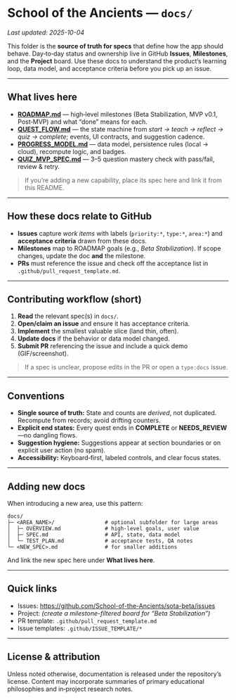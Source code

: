 # School of the Ancients — `docs/`

_Last updated: 2025-10-04_

This folder is the **source of truth for specs** that define how the app should behave. Day‑to‑day status and ownership live in GitHub **Issues**, **Milestones**, and the **Project** board. Use these docs to understand the product’s learning loop, data model, and acceptance criteria before you pick up an issue.

---

## What lives here

- **[ROADMAP.md](./ROADMAP.md)** — high‑level milestones (Beta Stabilization, MVP v0.1, Post‑MVP) and what “done” means for each.
- **[QUEST_FLOW.md](./quests/QUEST_FLOW.md)** — the state machine from *start → teach → reflect → quiz → complete*; events, UI contracts, and suggestion cadence.
- **[PROGRESS_MODEL.md](./quests/PROGRESS_MODEL.md)** — data model, persistence rules (local → cloud), recompute logic, and badges.
- **[QUIZ_MVP_SPEC.md](./quests/QUIZ_MVP_SPEC.md)** — 3–5 question mastery check with pass/fail, review & retry.

> If you’re adding a new capability, place its spec here and link it from this README.

---

## How these docs relate to GitHub

- **Issues** capture *work items* with labels (`priority:*`, `type:*`, `area:*`) and **acceptance criteria** drawn from these docs.
- **Milestones** map to ROADMAP goals (e.g., *Beta Stabilization*). If scope changes, update the doc **and** the milestone.
- **PRs** must reference the issue and check off the acceptance list in `.github/pull_request_template.md`.

---

## Contributing workflow (short)

1. **Read** the relevant spec(s) in `docs/`.
2. **Open/claim an issue** and ensure it has acceptance criteria.
3. **Implement** the smallest valuable slice (land thin, often).
4. **Update docs** if the behavior or data model changed.
5. **Submit PR** referencing the issue and include a quick demo (GIF/screenshot).

> If a spec is unclear, propose edits in the PR or open a `type:docs` issue.

---

## Conventions

- **Single source of truth:** State and counts are *derived*, not duplicated. Recompute from records; avoid drifting counters.
- **Explicit end states:** Every quest ends in **COMPLETE** or **NEEDS_REVIEW**—no dangling flows.
- **Suggestion hygiene:** Suggestions appear at section boundaries or on explicit user action (no spam).
- **Accessibility:** Keyboard‑first, labeled controls, and clear focus states.

---

## Adding new docs

When introducing a new area, use this pattern:

```
docs/
├─ <AREA_NAME>/                # optional subfolder for large areas
│  ├─ OVERVIEW.md              # high-level goals, user value
│  ├─ SPEC.md                  # API, state, data model
│  └─ TEST_PLAN.md             # acceptance tests, QA notes
└─ <NEW_SPEC>.md               # for smaller additions
```

And link the new spec here under **What lives here**.

---

## Quick links

- Issues: https://github.com/School-of-the-Ancients/sota-beta/issues
- Project: *(create a milestone-filtered board for “Beta Stabilization”)*
- PR template: `.github/pull_request_template.md`
- Issue templates: `.github/ISSUE_TEMPLATE/*`

---

## License & attribution

Unless noted otherwise, documentation is released under the repository’s license. Content may incorporate summaries of primary educational philosophies and in‑project research notes.
